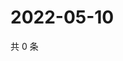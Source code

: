 # 2022-05-10

共 0 条

<!-- BEGIN WEIBO -->
<!-- 最后更新时间 Tue May 10 2022 17:16:34 GMT+0800 (China Standard Time) -->

<!-- END WEIBO -->
